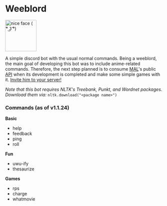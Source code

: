 # Weeblord
<img src="https://cdn.discordapp.com/attachments/625670917263196174/625680239833382913/wow.jpg" width="100" title="nice face ( ͡° ͜ʖ ͡°)" />

A simple discord bot with the usual normal commands. Being a weeblord, the main goal of developing this bot was to include anime-related commands. Therefore, the next step planned is to consume [MAL](https://myanimelist.net/)'s public [API](https://myanimelist.net/forum/?topicid=1804432) when its development is completed and make some simple games with it. [Invite him to your server!](https://discordapp.com/api/oauth2/authorize?client_id=614361547162255381&permissions=0&scope=bot)

*Note that this bot requires NLTK's Treebank, Punkt, and Wordnet packages. Download them via:* ```nltk.download("<package name>")```

### Commands (as of v1.1.24)
**Basic**
- help
- feedback
- ping
- roll

**Fun**
- uwu-ify
- thesaurize

**Games**
- rps
- charge
- whatmovie